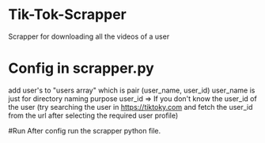 # Tik-Tok-Scrapper
Scrapper for downloading all the videos of a user

# Config in scrapper.py
  add user's to "users array" which is pair (user_name, user_id)
  user_name is just for directory naming purpose
  user_id => If you don't know the user_id of the user (try searching the user in https://tiktoky.com and fetch the user_id from the url after selecting the required user profile)
  
#Run
  After config run the scrapper python file.
